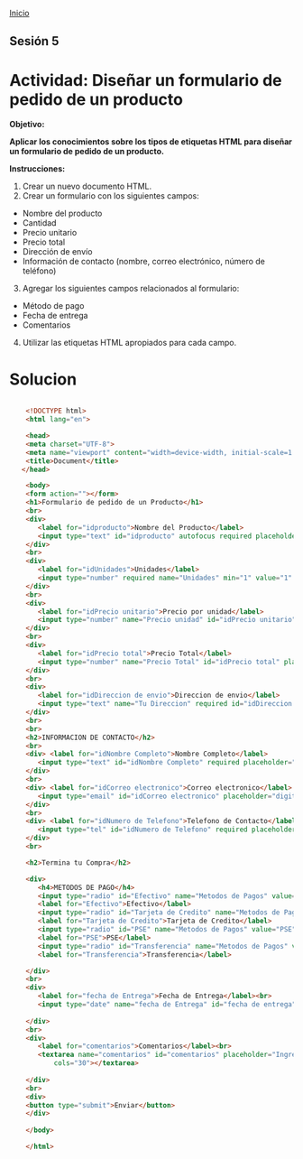 <!-- No borrar o modificar -->
[Inicio](./index.md)

## Sesión 5 


<!-- Su documentación aquí -->

# Actividad: Diseñar un formulario de pedido de un producto

**Objetivo:**

**Aplicar los conocimientos sobre los tipos de etiquetas HTML para diseñar un formulario de pedido de un producto.**

**Instrucciones:**

1. Crear un nuevo documento HTML.
2. Crear un formulario con los siguientes campos:
- Nombre del producto
- Cantidad
- Precio unitario
- Precio total
- Dirección de envío
- Información de contacto (nombre, correo electrónico, número de teléfono)
3. Agregar los siguientes campos relacionados al formulario:
- Método de pago
- Fecha de entrega
- Comentarios
4. Utilizar las etiquetas HTML apropiados para cada campo.


# Solucion


 ```html

     <!DOCTYPE html>
     <html lang="en">

     <head>
     <meta charset="UTF-8">
     <meta name="viewport" content="width=device-width, initial-scale=1.0">
     <title>Document</title>
    </head>

     <body>
     <form action=""></form>
     <h1>Formulario de pedido de un Producto</h1>
     <br>
     <div>
        <label for="idproducto">Nombre del Producto</label>
        <input type="text" id="idproducto" autofocus required placeholder="digita el nombre del producto">
     </div>
     <br>
     <div>
        <label for="idUnidades">Unidades</label>
        <input type="number" required name="Unidades" min="1" value="1" id="idUnidades" placeholder="cantidad">
     </div>
     <br>
     <div>
        <label for="idPrecio unitario">Precio por unidad</label>
        <input type="number" name="Precio unidad" id="idPrecio unitario" placeholder="Precio unitario">
     </div>
     <br>
     <div>
        <label for="idPrecio total">Precio Total</label>
        <input type="number" name="Precio Total" id="idPrecio total" placeholder="Valor Total">
     </div>
     <br>
     <div>
        <label for="idDireccion de envio">Direccion de envio</label>
        <input type="text" name="Tu Direccion" required id="idDireccion de envio" placeholder="Direccion de entrega">
     </div>
     <br>
     <br>
     <h2>INFORMACION DE CONTACTO</h2>
     <br>
     <div> <label for="idNombre Completo">Nombre Completo</label>
        <input type="text" id="idNombre Completo" required placeholder="Ingrese su nombre Completo">
     </div>
     <br>
     <div> <label for="idCorreo electronico">Correo electronico</label>
        <input type="email" id="idCorreo electronico" placeholder="digita tu correo electronico">
     </div>
     <br>
     <div> <label for="idNumero de Telefono">Telefono de Contacto</label>
        <input type="tel" id="idNumero de Telefono" required placeholder="Ingrese su numero de Contacto">
     </div>
     <br>

     <h2>Termina tu Compra</h2>

     <div>
        <h4>METODOS DE PAGO</h4>
        <input type="radio" id="Efectivo" name="Metodos de Pagos" value="Efectivo">
        <label for="Efectivo">Efectivo</label>
        <input type="radio" id="Tarjeta de Credito" name="Metodos de Pagos" value="Tarjeta de Credito">
        <label for="Tarjeta de Credito">Tarjeta de Credito</label>
        <input type="radio" id="PSE" name="Metodos de Pagos" value="PSE">
        <label for="PSE">PSE</label>
        <input type="radio" id="Transferencia" name="Metodos de Pagos" value="Transferencia">
        <label for="Transferencia">Transferencia</label>

     </div>
     <br>
     <div>
        <label for="fecha de Entrega">Fecha de Entrega</label><br>
        <input type="date" name="fecha de Entrega" id="fecha de entrega">
        
     </div>
     <br>
     <div>
        <label for="comentarios">Comentarios</label><br>
        <textarea name="comentarios" id="comentarios" placeholder="Ingrese sus comentarios aquí" rows="5"
            cols="30"></textarea>
            
     </div>
     <br>
     <div>
     <button type="submit">Enviar</button>
     </div>
    
     </body>

     </html>

 ```

